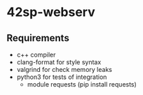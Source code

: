 # 42sp-webserv

## Requirements

* c++ compiler
* clang-format for style syntax
* valgrind for check memory leaks
* python3 for tests of integration
	* module requests (pip install requests)